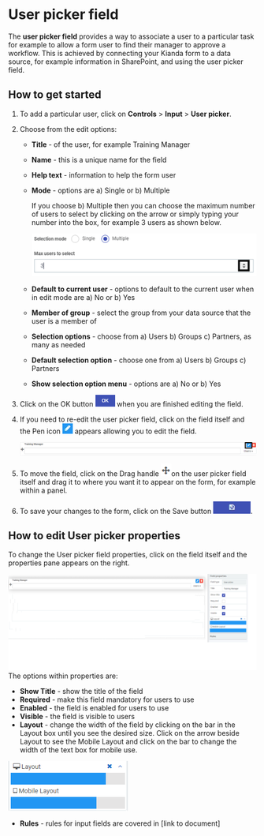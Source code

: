 # User picker field

The **user picker field** provides a way to associate a user to a particular task for example to allow a form user to find their manager to approve a workflow. This is achieved by connecting your Kianda form to a data source, for example information in SharePoint, and using the user picker field.



## How to get started

1. To add a particular user, click on **Controls** > **Input** > **User picker**.

2. Choose from the edit options:

   - **Title** - of the user, for example Training Manager

   - **Name** - this is a unique name for the field

   - **Help text** - information to help the form user

   - **Mode** - options are a) Single or b) Multiple 

      If you choose b) Multiple then you can choose the maximum number of users to select by clicking on the arrow or simply typing your number into the box, for example 3 users as shown below.

      ![Maximum number of users to select](images/maxusers.png)

   - **Default to current user** - options to default to the current user when in edit mode are a) No or b) Yes

   - **Member of group** - select the group from your data source that the user is a member of

   - **Selection options** - choose from a) Users b) Groups c) Partners,  as many as needed

   - **Default selection option** - choose one from a) Users b) Groups c) Partners

   - **Show selection option menu** - options are a) No or b) Yes

3. Click on the OK button ![Ok button](images/ok.png) when you are finished editing the field. 

4. If you need to re-edit the user picker field, click on the field itself and the Pen icon ![Pen icon](images/penicon.png) appears allowing you to edit the field.

   ![Editing the user picker field](images/userpickeredit.png)

5. To move the field, click on the Drag handle ![Move button](images/move.png)on the user picker field itself and drag it to where you want it to appear on the form, for example within a panel. 

3. To save your changes to the form, click on the Save button ![Save button](images/saveprocess.png).



## How to edit User picker properties

To change the User picker field properties, click on the field itself and the properties pane appears on the right.

![User picker field properties](images/userpickerproperties.png)The options within properties are:

- **Show Title** - show the title of the field
- **Required** - make this field mandatory for users to use
- **Enabled** - the field is enabled for users to use
- **Visible** - the field is visible to users
- **Layout** - change the width of the field by clicking on the bar in the Layout box until you see the desired size. Click on the arrow beside Layout to see the Mobile Layout and click on the bar to change the width of the text box for mobile use.

![Changing text box width](images/textboxsize.png)

- **Rules** - rules for input fields are covered in [link to document]
